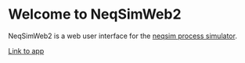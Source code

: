 
# Welcome to NeqSimWeb2
NeqSimWeb2 is a web user interface for the [neqsim process simulator](https://equinor.github.io/neqsimhome/).

[Link to app](https://neqsimweb2-aqbr9azbk2gmbmogfr2qtw.streamlit.app/)
